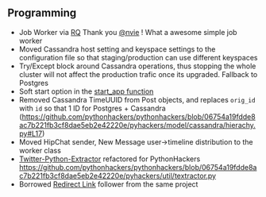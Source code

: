 Programming
----------------
* Job Worker via [RQ](http://python-rq.org/) Thank you [@nvie](https://github.com/nvie) ! What a awesome simple job worker
* Moved Cassandra host setting and keyspace settings to the configuration file so that staging/production can use different keyspaces
* Try/Except block around Cassandra operations, thus stopping the whole cluster will not affect the production trafic once its upgraded. Fallback to Postgres
* Soft start option in the [start_app function](https://github.com/pythonhackers/pythonhackers/blob/06754a19fdde8ac7b221fb3cf8dae5eb2e42220e/pyhackers/app.py#L54)
* Removed Cassandra TimeUUID from Post objects, and replaces ```orig_id``` with ```id``` so that 1 ID for Postgres + Cassandra (https://github.com/pythonhackers/pythonhackers/blob/06754a19fdde8ac7b221fb3cf8dae5eb2e42220e/pyhackers/model/cassandra/hierachy.py#L17)
* Moved HipChat sender, New Message user->timeline distribution to the worker class
* [Twitter-Python-Extractor](https://github.com/ianozsvald/twitter-text-python/) refactored for PythonHackers https://github.com/pythonhackers/pythonhackers/blob/06754a19fdde8ac7b221fb3cf8dae5eb2e42220e/pyhackers/util/textractor.py
* Borrowed [Redirect Link](https://github.com/ianozsvald/twitter-text-python/blob/master/ttp/utils.py) follower from the same project
